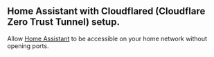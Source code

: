 ## Home Assistant with Cloudflared (Cloudflare Zero Trust Tunnel) setup.

Allow [Home Assistant](https://www.home-assistant.io/) to be accessible on your home network without opening ports.
